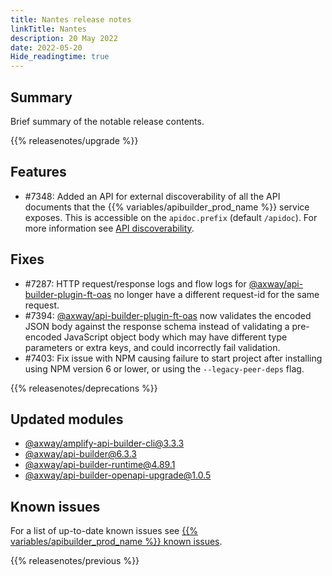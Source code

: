 ```yaml
---
title: Nantes release notes
linkTitle: Nantes
description: 20 May 2022
date: 2022-05-20
Hide_readingtime: true
---
```

## Summary
Brief summary of the notable release contents.

{{% releasenotes/upgrade %}}

<!-- ## Breaking changes -->

## Features
* #7348: Added an API for external discoverability of all the API documents that the {{% variables/apibuilder_prod_name %}} service exposes. This is accessible on the `apidoc.prefix` (default `/apidoc`). For more information see [API discoverability](/docs/best_practices/#api-discoverability).

## Fixes
* #7287: HTTP request/response logs and flow logs for [@axway/api-builder-plugin-ft-oas](https://www.npmjs.com/package/@axway/api-builder-plugin-ft-oas) no longer have a different request-id for the same request.
* #7394: [@axway/api-builder-plugin-ft-oas](https://www.npmjs.com/package/@axway/api-builder-plugin-ft-oas) now  validates the encoded JSON body against the response schema instead of validating a pre-encoded JavaScript object body which may have different type parameters or extra keys, and could incorrectly fail validation.
* #7403: Fix issue with NPM causing failure to start project after installing using NPM version 6 or lower, or using the `--legacy-peer-deps` flag. 

{{% releasenotes/deprecations %}}

<!-- Regenerate modules/plugins with api-builder-tools generate-release-notes script -->
## Updated modules
* [@axway/amplify-api-builder-cli@3.3.3](https://www.npmjs.com/package/@axway/amplify-api-builder-cli/v/3.3.3)
* [@axway/api-builder@6.3.3](https://www.npmjs.com/package/@axway/api-builder/v/6.3.3)
* [@axway/api-builder-runtime@4.89.1](https://www.npmjs.com/package/@axway/api-builder-runtime/v/4.89.1)
* [@axway/api-builder-openapi-upgrade@1.0.5](https://www.npmjs.com/package/@axway/api-builder-openapi-upgrade/v/1.0.5)

<!-- ## Updated plugins -->

## Known issues
For a list of up-to-date known issues see [{{% variables/apibuilder_prod_name %}} known issues](/docs/known_issues/).

{{% releasenotes/previous %}}
